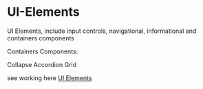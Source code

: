 # UI-Elements
UI Elements, include input controls, navigational, informational and containers components

Containers Components:

Collapse
Accordion
Grid

see working here [UI Elements](http://rholo.cl/labs/UIE)
